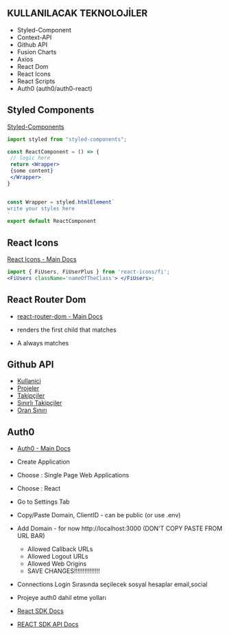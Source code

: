 ## KULLANILACAK TEKNOLOJİLER

- Styled-Component
- Context-API
- Github API
- Fusion Charts
- Axios
- React Dom
- React Icons
- React Scripts
- Auth0 (auth0/auth0-react)

## Styled Components

[Styled-Components](https://styled-components.com/)

```jsx
import styled from "styled-components";

const ReactComponent = () => {
 // logic here
 return <Wrapper>
 {some content}
 </Wrapper>
}


const Wrapper = styled.htmlElement`
write your styles here
`
export default ReactComponent
```

## React Icons

[React Icons - Main Docs](https://react-icons.github.io/react-icons/)

```jsx
import { FiUsers, FiUserPlus } from 'react-icons/fi';
<FiUsers className='nameOfTheClass'> </FiUsers>;
```

## React Router Dom

- [react-router-dom - Main Docs](https://reactrouter.com/web/guides/quick-start)

- <Switch> renders the first child <Route> that matches
- A <Route path="*"> always matches

## Github API

- [Kullanici](https://api.github.com/users/ckymn)
- [Projeler](https://api.github.com/users/ckymn/repos?per_page=100)
- [Takipçiler](https://api.github.com/users/ckymn/followers)
- [Sınırlı Takipçiler](https://api.github.com/users/ckymn/followers?per_page=100)
- [Oran Sınırı](https://api.github.com/rate_limit)

## Auth0

- [Auth0 - Main Docs](https://auth0.com/)

- Create Application
- Choose : Single Page Web Applications
- Choose : React
- Go to Settings Tab
- Copy/Paste Domain, ClientID - can be public (or use .env)
- Add Domain -
  for now http://localhost:3000 (DON'T COPY PASTE FROM URL BAR)

  - Allowed Callback URLs
  - Allowed Logout URLs
  - Allowed Web Origins
  - SAVE CHANGES!!!!!!!!!!!!!!!

- Connections Login Sırasında seçilecek sosyal hesaplar
  email,social
- Projeye auth0 dahil etme yolları
- [React SDK Docs](https://auth0.com/docs/libraries/auth0-react)
- [REACT SDK API Docs](https://auth0.github.io/auth0-react/)
